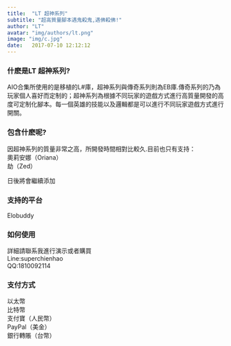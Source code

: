 ```yaml
---
title:  "LT 超神系列"
subtitle: "超高質量腳本遇鬼殺鬼,遇佛殺佛!"
author: "LT"
avatar: "img/authors/lt.png"
image: "img/c.jpg"
date:   2017-07-10 12:12:12
---
```


### 什麽是LT 超神系列?
AIO合集所使用的是移植的L#庫，超神系列與傳奇系列則為EB庫.傳奇系列的乃為玩家個人喜好而定制的；超神系列為根據不同玩家的遊戲方式進行高質量開發的高度可定制化腳本。每一個英雄的技能以及邏輯都是可以進行不同玩家遊戲方式進行開關。  

### 包含什麽呢?
因超神系列的質量非常之高，所開發時間相對比較久.目前也只有支持：  
奧莉安娜（Oriana）    
劫（Zed）    

日後將會繼續添加  

### 支持的平台
Elobuddy  

### 如何使用
詳細請聯系我進行演示或者購買    
Line:superchienhao    
QQ:1810092114    


### 支付方式
以太幣  
比特幣  
支付寶（人民幣）  
PayPal（美金）  
銀行轉賬（台幣）  
